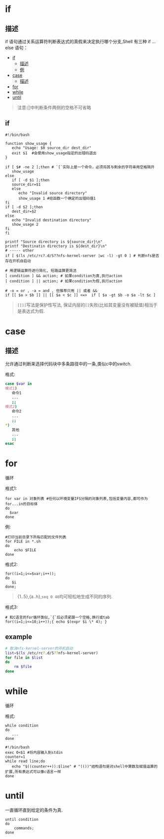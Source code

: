 # if

## 描述

if 语句通过关系运算符判断表达式的真假来决定执行哪个分支,Shell 有三种 if ... else 语句：

- [if](#if)
    - [描述](#%E6%8F%8F%E8%BF%B0)
    - [例](#%E4%BE%8B)
- [case](#case)
    - [描述](#%E6%8F%8F%E8%BF%B0)
- [for](#for)
- [while](#while)
- [until](#until)

> 注意:[]中判断条件两侧的空格不可省略

## if
```shell
#!/bin/bash

function show_usage {
   echo "Usage: $0 source_dir dest_dir"
   exit $1  #会使用show_usage指定的出错码退出
}

if [ $# -ne 2 ];then # `[`实际上是一个命令，必须将其与剩余的字符串用空格隔开
   show_usage
else
   if [ -d $1 ];then
   source_dir=$1
   else
      echo "Invalid source directory"
      show_usage 1 #给函数一个确定的出错码值1
fi
if [ -d $2 ];then
   dest_dir=$2
else
   echo "Invalid destination directory"
   show_usage 2
fi
fi

printf "Source directory is ${source_dir}\n"
printf "Destinatin directory is ${dest_dir}\n"
# ----- other
if [ $(ls /etc/rc?.d/S??nfs-kernel-server |wc -l) -gt 0 ] # 判断nfs是否存在开机自启动
```
```shell
# 用逻辑运算符进行简化, 短路运算更简洁
[ condition ] && action; # 如果condition为真,执行action
[ condition ] || action; # 如果condition为假,执行action
```
```shell
# -o = or , -a = and , 但推荐只用 || 或者 &&
if [[ $a > $b ]] || [[ $a < $c ]] <=>  if [ $a -gt $b -o $a -lt $c ]
```

> `[[]]`写法是保护性写法, 保证内层的`[]`失败(比如其变量没有被赋值)相当于是表达式为假.

# case

## 描述

允许通过判断来选择代码块中多条路径中的一条,类似c中的switch.

格式:
```sh
case $var in
模式1)
   命令1
   ...
   ;;
模式2)
   命令2
   ...
   ;;
*)
   其他
   ...
   ;;
esac
```
# for

循环

格式1:
```shell
for var in 对象列表 #任何以环境变量IFS分隔的对象列表,包括变量内容,都可作为for...in的目标体
do
  $var
done
```
例:
```shell
#打印当前目录下所有匹配的文件列表
for FILE in *.sh
do
    echo $FILE
done
```

格式2:
```shell
for((i=1;i<=$var;i++));
do
   $i
done;
```
> {1..5},{a..h},`seq 0 40`均可轻松地生成不同的序列.

格式3:
```shell
# 和C语言的for循环类似,`{`后必须紧跟一个空格,换行或tab
for((i=1;i<=10;i++));{ echo $(expr $i \* 4); }
```

## example
```bash
# 取消nfs-kernel-server的开机启动
list=$(ls /etc/rc?.d/S??nfs-kernel-server)
for file in $list
do
    rm $file
done
```

# while

循环

格式:
```shell
while condition
do
   ...
done
```
```shell
#!/bin/bash
exec 0<$1 #将内容输入到stdin
counter=1
while read line;do
   echo "$((counter++)):$line" # "(())"结构语句是对shell中算数及赋值运算的扩展,所有表达式可以像c语言一样
done
```
# until

一直循环直到给定的条件为真.
```shell
until condition
do
    commands;
done
```
